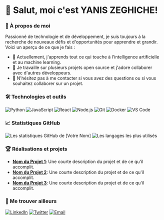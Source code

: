 # 👋 Salut, moi c'est YANIS ZEGHICHE!

### 🚀 À propos de moi

Passionné de technologie et de développement, je suis toujours à la recherche de nouveaux défis et d'opportunités pour apprendre et grandir. Voici un aperçu de ce que je fais :

- 🌱 Actuellement, j'apprends tout ce qui touche à l'intelligence artificielle et au machine learning.
- 🔭 Je travaille sur plusieurs projets open source et j'adore collaborer avec d'autres développeurs.
- 💬 N'hésitez pas à me contacter si vous avez des questions ou si vous souhaitez collaborer sur un projet.

### 🛠️ Technologies et outils

![Python](https://img.shields.io/badge/-Python-000?&logo=python)
![JavaScript](https://img.shields.io/badge/-JavaScript-000?&logo=JavaScript)
![React](https://img.shields.io/badge/-React-000?&logo=React)
![Node.js](https://img.shields.io/badge/-Node.js-000?&logo=node.js)
![Git](https://img.shields.io/badge/-Git-000?&logo=git)
![Docker](https://img.shields.io/badge/-Docker-000?&logo=docker)
![VS Code](https://img.shields.io/badge/-VS%20Code-000?&logo=visual-studio-code)

### 📈 Statistiques GitHub

![Les statistiques GitHub de [Votre Nom]](https://github-readme-stats.vercel.app/api?username=VotreNomUtilisateur&show_icons=true&theme=radical)
![Les langages les plus utilisés](https://github-readme-stats.vercel.app/api/top-langs/?username=VotreNomUtilisateur&layout=compact&theme=radical)

### 🏆 Réalisations et projets

- **[Nom du Projet 1](lien_vers_le_projet)**: Une courte description du projet et de ce qu'il accomplit.
- **[Nom du Projet 2](lien_vers_le_projet)**: Une courte description du projet et de ce qu'il accomplit.
- **[Nom du Projet 3](lien_vers_le_projet)**: Une courte description du projet et de ce qu'il accomplit.

### 🔗 Me trouver ailleurs

[![LinkedIn](https://img.shields.io/badge/-LinkedIn-000?&logo=LinkedIn&logoColor=0077B5)](votre_lien_linkedin)
[![Twitter](https://img.shields.io/badge/-Twitter-000?&logo=Twitter&logoColor=1DA1F2)](votre_lien_twitter)
[![Email](https://img.shields.io/badge/-Email-000?&logo=Gmail&logoColor=D14836)](mailto:votre_email)
